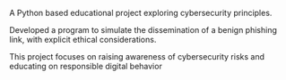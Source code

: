A Python based educational project exploring cybersecurity principles. 

Developed a program to simulate the dissemination of a benign phishing link, with explicit ethical considerations. 

This project focuses on raising awareness of cybersecurity risks and educating on responsible digital behavior
